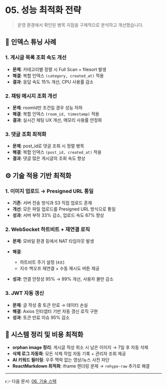 # 05. 성능 최적화 전략

> 운영 환경에서 확인된 병목 지점을 구체적으로 분석하고 개선했습니다.

## 🧠 인덱스 튜닝 사례

### 1. 게시글 목록 조회 속도 개선

* **문제**: 카테고리별 정렬 시 Full Scan + filesort 발생
* **해결**: 복합 인덱스 `(category, created_at)` 적용
* **결과**: 응답 속도 15% 개선, CPU 사용률 감소

### 2. 채팅 메시지 조회 개선

* **문제**: roomId만 조건일 경우 성능 저하
* **해결**: 복합 인덱스 `(room_id, timestamp)` 적용
* **결과**: 실시간 채팅 UX 개선, 메모리 사용률 안정화

### 3. 댓글 조회 최적화

* **문제**: post\_id로 댓글 조회 시 정렬 병목
* **해결**: 복합 인덱스 `(post_id, created_at)` 적용
* **결과**: 댓글 많은 게시글의 조회 속도 향상

## ⚙️ 기술 적용 기반 최적화

### 1. 이미지 업로드 → Presigned URL 통일

* **기존**: 서버 전송 방식과 S3 직접 업로드 혼재
* **개선**: 모든 파일 업로드를 Presigned URL 방식으로 통일
* **성과**: 서버 부하 33% 감소, 업로드 속도 67% 향상

### 2. WebSocket 하트비트 + 재연결 로직

* **문제**: 모바일 환경 등에서 NAT 타임아웃 발생
* **해결**:

    * 하트비트 주기 설정 (`4초`)
    * 지수 백오프 재연결 + 수동 재시도 버튼 제공
* **성과**: 연결 안정성 95% → 99% 개선, 사용자 불만 감소

### 3. JWT 자동 갱신

* **문제**: 글 작성 중 토큰 만료 → 데이터 손실
* **해결**: Axios 인터셉터 기반 자동 갱신 로직 구현
* **성과**: 토큰 만료 이슈 95% 감소

## 🧼 시스템 정리 및 비용 최적화

* **orphan image 정리**: 게시글 작성 취소 시 남은 이미지 → 7일 후 자동 삭제
* **삭제 로그 자동화**: 모든 삭제 작업 자동 기록 + 관리자 조회 제공
* **AI 키워드 필터링**: 우주 맥락 없는 영상/뉴스 사전 차단
* **ReactMarkdown 최적화**: iframe 렌더링 문제 → `rehype-raw` 추가로 해결

---

👉 다음 문서: [06. 기술 스택](./06_tech-stack.md)